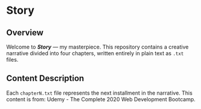 # Story

## Overview
Welcome to **_Story_** — my masterpiece. This repository contains a creative narrative divided into four chapters, written entirely in plain text as `.txt` files.

## Content Description
Each `chapterN.txt` file represents the next installment in the narrative. 
This content is from: Udemy - The Complete 2020 Web Development Bootcamp.
